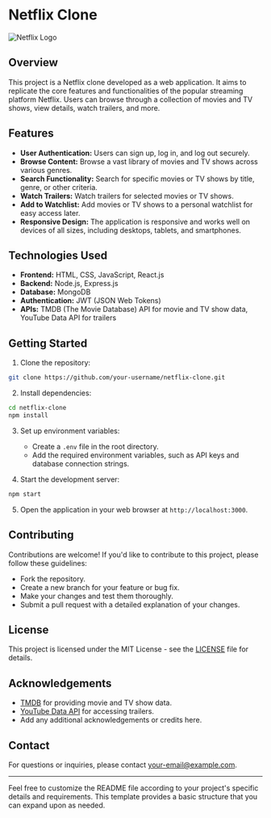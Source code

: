 # Netflix Clone

![Netflix Logo](netflix_logo.png)

## Overview

This project is a Netflix clone developed as a web application. It aims to replicate the core features and functionalities of the popular streaming platform Netflix. Users can browse through a collection of movies and TV shows, view details, watch trailers, and more.

## Features

- **User Authentication:** Users can sign up, log in, and log out securely.
- **Browse Content:** Browse a vast library of movies and TV shows across various genres.
- **Search Functionality:** Search for specific movies or TV shows by title, genre, or other criteria.
- **Watch Trailers:** Watch trailers for selected movies or TV shows.
- **Add to Watchlist:** Add movies or TV shows to a personal watchlist for easy access later.
- **Responsive Design:** The application is responsive and works well on devices of all sizes, including desktops, tablets, and smartphones.

## Technologies Used

- **Frontend:** HTML, CSS, JavaScript, React.js
- **Backend:** Node.js, Express.js
- **Database:** MongoDB
- **Authentication:** JWT (JSON Web Tokens)
- **APIs:** TMDB (The Movie Database) API for movie and TV show data, YouTube Data API for trailers

## Getting Started

1. Clone the repository:

```bash
git clone https://github.com/your-username/netflix-clone.git
```

2. Install dependencies:

```bash
cd netflix-clone
npm install
```

3. Set up environment variables:
   - Create a `.env` file in the root directory.
   - Add the required environment variables, such as API keys and database connection strings.

4. Start the development server:

```bash
npm start
```

5. Open the application in your web browser at `http://localhost:3000`.

## Contributing

Contributions are welcome! If you'd like to contribute to this project, please follow these guidelines:
- Fork the repository.
- Create a new branch for your feature or bug fix.
- Make your changes and test them thoroughly.
- Submit a pull request with a detailed explanation of your changes.

## License

This project is licensed under the MIT License - see the [LICENSE](LICENSE) file for details.

## Acknowledgements

- [TMDB](https://www.themoviedb.org/) for providing movie and TV show data.
- [YouTube Data API](https://developers.google.com/youtube/v3) for accessing trailers.
- Add any additional acknowledgements or credits here.

## Contact

For questions or inquiries, please contact [your-email@example.com](mailto:your-email@example.com).

---

Feel free to customize the README file according to your project's specific details and requirements. This template provides a basic structure that you can expand upon as needed.
